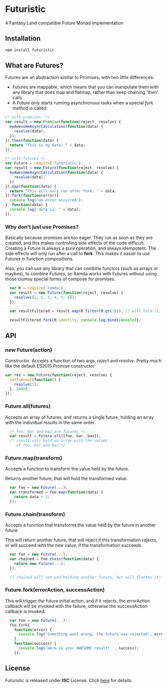 # Futuristic

A Fantasy Land compatible Future Monad implementation

## Installation

```bash
npm install futuristic
```

## What are Futures?
Futures are an abstraction similar to Promises, with two little differences:
* Futures are mappable, which means that you can manipulate them with any library that does map and flatmap, rather than keep chaining 'then' calls
* A Future only starts running asynchronous tasks when a special *fork* method is called.

```javascript
/* with promises: */
var result = new Promise(function(reject, resolve) {
  myAwesomeAsyncCalculation(function(data) {
    resolve(data);
  });
}).then(function(data) {
  return "This is my data: " + data;
});

/* with futures */
var Future = require('futuristic');
var result = new Future(function(reject, resolve) {
  myAwesomeAsyncCalculation(function(data) {
    resolve(data);
  })
}).map(function(data) {
  return "This will only run after fork: " + data;
}).fork(function(error){
  console.log('an error occurred');
}, function(data) {
  console.log('data is: ' + data);
});
```
### Why don't just use Promises?
Basically because promises are too eager. They run as soon as they are created, and this makes controlling side effects of the code difficult. Creating a Future is always a pure operation, and always idempotent. The side effects will only run after a call to __fork__. This makes it easier to use Futures in function compositions.

Also, you can use any library that can combine functors (such as arrays or maybes), to combine Futures, so Ramda works with Futures without using those clumsy special forms of compose for promises.

```javascript
  var R = require('ramda');
  var result = new Future(function(reject, resolve) {
    resolve([1, 2, 3, 4, 5, 6]);
  });
 
  var resultFiltered = result.map(R.filter(R.gt(3))); // will hold [1, 2]

  resultFiltered.fork(R.identity, console.log.bind(console));
```

API
---

### new Future(action)
Constructor. Accepts a function of two args, *reject* and *resolve*. Pretty much like the default ES2015 Promise constructor
```javascript
var res = new Future(function(reject, resolve) {
  setTimeout(function() {
    resolve(1);
  }, 1000);
});
```

### Future.all(futures)
Accepts an array of futures, and returns a single future, holding an array with the individual results in the same order.

```javascript
  /* foo, bar and baz are futures */
  var result = Future.all([foo, bar, baz]); 
  /* result will hold an array with the values
     of foo, bar and baz */
```

### Future.map(transform)
Accepts a function to transform the value held by the future.

Returns another future, that will hold the transformed value.
```javascript
  var foo = new Future(...);
  var transformed = foo.map(function(data) {
    return data + 1;
  });
```

### Future.chain(transform)
Accepts a function that transforms the value held by the future in another future.

This will return another future, that will reject if this transformation rejects, or will succeed with the new value, if the transformation succeeds.

```javascript
  var foo = new Future(...);
  var chained = foo.chain(function(data) {
    return new Future(...);
  });

  /* chained will not end holding another future, but will flatten it's structure */
```

### Future.fork(errorAction, successAction)
This will trigger the future initial action, and if it rejects, the errorAction callback will be invoked with the failure, otherwise the successAction callback is invoked.

```javascript
  var foo = new Future(...);
  foo.fork(
    function(error) {
      console.log('Something went wrong, the future was rejected', error);
    }, 
    function(success) {
      console.log('Here is your AWESOME result: ', success);
    });
```

License
-------

Futuristic is released under __ISC__ License. Click [here](http://opensource.org/licenses/ISC) for details.

